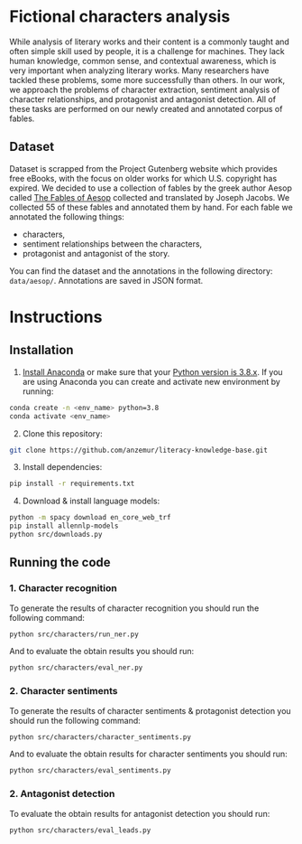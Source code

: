 # Fictional characters analysis

While analysis of literary works and their content is a commonly taught and often simple skill used by people, it is a challenge for machines. They lack human knowledge, common sense, and contextual awareness, which is very important when analyzing literary works. Many researchers have tackled these problems, some more successfully than others. In our work, we approach the problems of character extraction, sentiment analysis of character relationships, and protagonist and antagonist detection. All of these tasks are performed on our newly created and annotated corpus of fables.

## Dataset
Dataset is scrapped from the Project Gutenberg website which provides free eBooks, with the focus on older works for which U.S. copyright has expired. We decided to use a collection of fables by the greek author Aesop called [The Fables of Aesop](https://www.gutenberg.org/cache/epub/28/pg28.txt) collected and translated by Joseph Jacobs. We collected 55 of these fables and annotated them by hand. For each fable we annotated the following things:
* characters,
* sentiment relationships between the characters,
* protagonist and antagonist of the story.

You can find the dataset and the annotations in the following directory: `data/aesop/`. Annotations are saved in JSON format.



# Instructions

## Installation
1. [Install Anaconda](https://docs.anaconda.com/anaconda/install/index.html) or make sure that your [Python version is 3.8.x](https://www.python.org/downloads/). If you are using Anaconda you can create and activate new environment by running:

```bash
conda create -n <env_name> python=3.8
conda activate <env_name>
```

2. Clone this repository:
```bash
git clone https://github.com/anzemur/literacy-knowledge-base.git
```

3. Install dependencies:
```bash
pip install -r requirements.txt 
```

4. Download & install language models:
```bash
python -m spacy download en_core_web_trf
pip install allennlp-models
python src/downloads.py
```

## Running the code

### 1. Character recognition
To generate the results of character recognition you should run the following command:
```bash
python src/characters/run_ner.py
```
And to evaluate the obtain results you should run:
```bash
python src/characters/eval_ner.py
```

### 2. Character sentiments
To generate the results of character sentiments & protagonist detection you should run the following command:
```bash
python src/characters/character_sentiments.py
```
And to evaluate the obtain results for character sentiments you should run:
```bash
python src/characters/eval_sentiments.py
```

### 2. Antagonist detection
To evaluate the obtain results for antagonist detection you should run:
```bash
python src/characters/eval_leads.py
```
